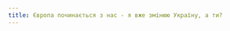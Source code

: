```yaml
---
title: Європа починається з нас - я вже змінюю Україну, а ти?
---
```


<youtube id="twk5PkOgijY" />
